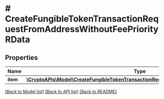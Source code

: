# # CreateFungibleTokenTransactionRequestFromAddressWithoutFeePriorityRData

## Properties

Name | Type | Description | Notes
------------ | ------------- | ------------- | -------------
**item** | [**\CryptoAPIs\Model\CreateFungibleTokenTransactionRequestFromAddressWithoutFeePriorityRI**](CreateFungibleTokenTransactionRequestFromAddressWithoutFeePriorityRI.md) |  |

[[Back to Model list]](../../README.md#models) [[Back to API list]](../../README.md#endpoints) [[Back to README]](../../README.md)
